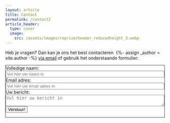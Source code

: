 ```yaml
---
layout: article
title: Contact
permalink: /contact2
article_header:
  type: cover
  image:
    src: /assets/images/reprise/header_reducedheight_3.webp
---
```


<p>
Heb je vragen? Dan kan je ons het best contacteren&nbsp;
{%- assign _author = site.author -%}
<a href="mailto:{{ _author.email | encode_email }}" title="Mail ons">via email</a>
of gebruik het onderstaande formulier:
</p>


<div class="grid cell cell--auto" style="border:1px solid #333">
<div class="m-3" style="width: 100%">
<form id="contactForm" action="https://pts6vjw7e1.execute-api.eu-north-1.amazonaws.com/dev/repriseContactForm" method="POST" style="width: 100%">
  <div class="form-group mt-4 mb-4">
    <div>
      <label for="inputName">Volledige naam:</label>
    </div>
    <div style="width: 100%">
      <input type="text" style="width: 100%" name="name" class="form-control" id="inputName" placeholder="Vul hier uw naam in" required="required">
    </div>
  </div>
  <div class="form-group mt-4 mb-4">
    <label for="inputEmail" required="required">Email adres:</label>
    <div>
    <input type="email" name="email"
      class="form-control" style="width: 100%" id="inputEmail" aria-describedby="emailHelp" placeholder="Vul hier uw email adres in">
    </div>
  </div>
  <div class="form-group mt-4 mb-4">
    <label for="inputMessage" required="required">Uw bericht:</label>
    <div>
    <textarea type="text" name="message" style="width: 100%"
      class="form-control" id="inputMessage" placeholder="Vul hier uw bericht in"></textarea>
    </div>
  </div>
  <!-- add hidden Honeypot input to prevent spams -->
  <input type="hidden" name="_gotcha" style="display:none !important">
  <button id="submitButton" class="button button--primary button--rounded button--lg" type="submit">Verstuur!</button>
</form>
<div id="reponse"></div>

<script>
document.addEventListener('DOMContentLoaded', function() {
  const form = document.getElementById('contactForm');
  const submitButton = document.getElementById('submitButton');

  form.addEventListener('submit', function(e) {
    e.preventDefault();

    // Disable the button and change its text
    submitButton.disabled = true;
    submitButton.textContent = 'Verzenden...';
    submitButton.style.opacity = '0.5';

    // Submit the form
    const formData = new URLSearchParams(new FormData(form));
    fetch(form.action, {
      method: 'POST',
      body: formData,
      mode: 'cors',
      headers: {
        'Content-Type': 'application/x-www-form-urlencoded'
      }
    })
      .then(response => {
        if (response.ok) {
          return response.text();
        } else {
          throw new Error('Server responded with an error');
        }
      })
      .then(html => {
        // Hide the form with id "contactForm"
        form.style.display = 'none';

        // Log the HTML response to the console
        console.log('Form submission response:', html);

        // Add the received HTML response to the div with id="reponse"
        const responseDiv = document.getElementById('reponse');
        responseDiv.innerHTML = html;
      })
      .catch(error => {
        console.error('Error:', error);
        alert('Er is een fout opgetreden. Probeer het later opnieuw.');
      })
      .finally(() => {
        // Re-enable the button and restore its text
        submitButton.disabled = false;
        submitButton.textContent = 'Verstuur!';
        submitButton.style.opacity = '1';
      });
  });
});
</script>
</div>
</div>
